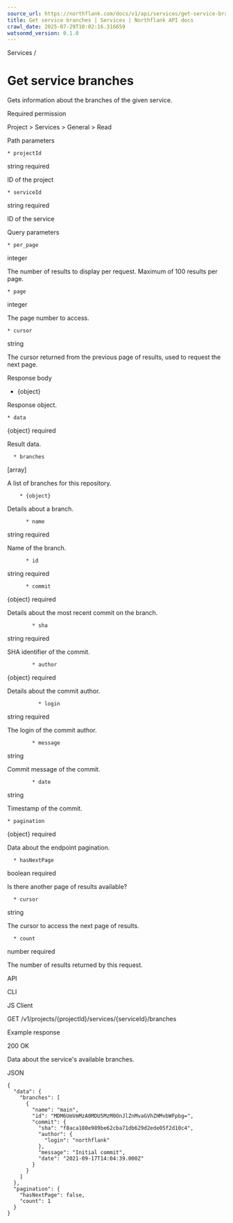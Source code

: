 ```yaml
---
source_url: https://northflank.com/docs/v1/api/services/get-service-branches
title: Get service branches | Services | Northflank API docs
crawl_date: 2025-07-29T10:02:16.316659
watsonmd_version: 0.1.0
---
```


Services / 

# Get service branches

Gets information about the branches of the given service.

Required permission

Project > Services > General > Read

Path parameters

    * projectId

string required

ID of the project

    * serviceId

string required

ID of the service




Query parameters

    * per_page

integer

The number of results to display per request. Maximum of 100 results per page.

    * page

integer

The page number to access.

    * cursor

string

The cursor returned from the previous page of results, used to request the next page.




Response body

  * {object}

Response object.

    * data

{object} required

Result data.

      * branches

[array]

A list of branches for this repository.

        * {object}

Details about a branch.

          * name

string required

Name of the branch.

          * id

string required

          * commit

{object} required

Details about the most recent commit on the branch.

            * sha

string required

SHA identifier of the commit.

            * author

{object} required

Details about the commit author.

              * login

string required

The login of the commit author.

            * message

string

Commit message of the commit.

            * date

string

Timestamp of the commit.

    * pagination

{object} required

Data about the endpoint pagination.

      * hasNextPage

boolean required

Is there another page of results available?

      * cursor

string

The cursor to access the next page of results.

      * count

number required

The number of results returned by this request.




API

CLI

JS Client

GET /v1/projects/{projectId}/services/{serviceId}/branches

Example response

200 OK

Data about the service's available branches.

JSON
    
    
    {
      "data": {
        "branches": [
          {
            "name": "main",
            "id": "MDM6UmVmMzA0MDU5MzM0OnJlZnMvaGVhZHMvbWFpbg=",
            "commit": {
              "sha": "f8aca180e989be62cba71db629d2ede05f2d10c4",
              "author": {
                "login": "northflank"
              },
              "message": "Initial commit",
              "date": "2021-09-17T14:04:39.000Z"
            }
          }
        ]
      },
      "pagination": {
        "hasNextPage": false,
        "count": 1
      }
    }
